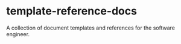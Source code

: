 # template-reference-docs
A collection of document templates and references for the software engineer.
